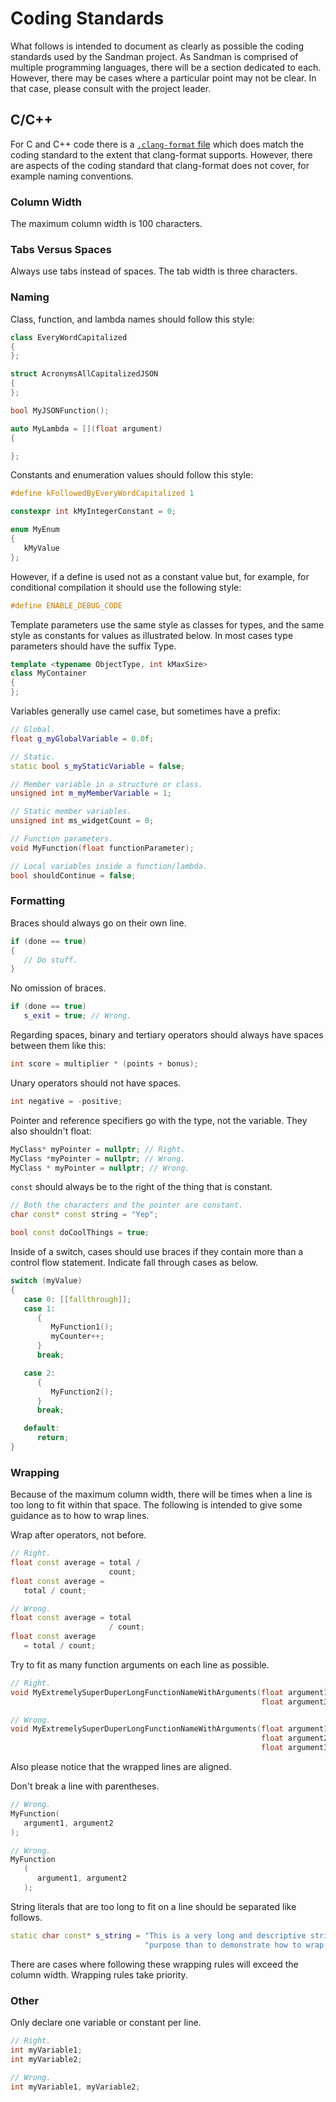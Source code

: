 # Coding Standards

What follows is intended to document as clearly as possible the coding standards used by the Sandman project. As Sandman is comprised of multiple programming languages, there will be a section dedicated to each. However, there may be cases where a particular point may not be clear. In that case, please consult with the project leader.

## C/C++

For C and C++ code there is a [`.clang-format` file](sandman/.clang-format) which does match the coding standard to the extent that clang-format supports. However, there are aspects of the coding standard that clang-format does not cover, for example naming conventions.

### Column Width

The maximum column width is 100 characters.

### Tabs Versus Spaces

Always use tabs instead of spaces. The tab width is three characters.

### Naming

Class, function, and lambda names should follow this style:

```cpp
class EveryWordCapitalized
{
};

struct AcronymsAllCapitalizedJSON
{
};

bool MyJSONFunction();

auto MyLambda = [](float argument)
{

};
```

Constants and enumeration values should follow this style:

```cpp
#define kFollowedByEveryWordCapitalized 1

constexpr int kMyIntegerConstant = 0;

enum MyEnum
{
   kMyValue
};
```

However, if a define is used not as a constant value but, for example, for conditional compilation it should use the following style:

```cpp
#define ENABLE_DEBUG_CODE
```

Template parameters use the same style as classes for types, and the same style as constants for values as illustrated below. In most cases type parameters should have the suffix Type.

```cpp
template <typename ObjectType, int kMaxSize>
class MyContainer
{
};
```

Variables generally use camel case, but sometimes have a prefix:

```cpp
// Global.
float g_myGlobalVariable = 0.0f;

// Static.
static bool s_myStaticVariable = false;

// Member variable in a structure or class.
unsigned int m_myMemberVariable = 1;

// Static member variables.
unsigned int ms_widgetCount = 0;

// Function parameters.
void MyFunction(float functionParameter);

// Local variables inside a function/lambda.
bool shouldContinue = false;
```

### Formatting

Braces should always go on their own line.

```cpp
if (done == true)
{
   // Do stuff.
}
```
No omission of braces.

```cpp
if (done == true)
   s_exit = true; // Wrong.
```

Regarding spaces, binary and tertiary operators should always have spaces between them like this:

```cpp
int score = multiplier * (points + bonus);
```

Unary operators should not have spaces.

```cpp
int negative = -positive;
```

Pointer and reference specifiers go with the type, not the variable. They also shouldn't float:

```cpp
MyClass* myPointer = nullptr; // Right.
MyClass *myPointer = nullptr; // Wrong.
MyClass * myPointer = nullptr; // Wrong.
```

`const` should always be to the right of the thing that is constant.

```cpp
// Both the characters and the pointer are constant.
char const* const string = "Yep";

bool const doCoolThings = true;
```

Inside of a switch, cases should use braces if they contain more than a control flow statement. Indicate fall through cases as below.

```cpp
switch (myValue)
{
   case 0: [[fallthrough]];
   case 1:
      {
         MyFunction1();
         myCounter++;
      }
      break;

   case 2:
      {
         MyFunction2();
      }
      break;

   default:
      return;
}
```

### Wrapping

Because of the maximum column width, there will be times when a line is too long to fit within that space. The following is intended to give some guidance as to how to wrap lines.

Wrap after operators, not before.

```cpp
// Right.
float const average = total /
                      count;
float const average = 
   total / count;

// Wrong.
float const average = total
                      / count;
float const average
   = total / count;
```

Try to fit as many function arguments on each line as possible.

```cpp
// Right.
void MyExtremelySuperDuperLongFunctionNameWithArguments(float argument1, float argument2,
                                                        float argument3);

// Wrong.
void MyExtremelySuperDuperLongFunctionNameWithArguments(float argument1,
                                                        float argument2,
                                                        float argument3);
```

Also please notice that the wrapped lines are aligned.

Don't break a line with parentheses.

```cpp
// Wrong.
MyFunction(
   argument1, argument2
);

// Wrong.
MyFunction
   (
      argument1, argument2
   );
```

String literals that are too long to fit on a line should be separated like follows.

```cpp
static char const* s_string = "This is a very long and descriptive string which has no other "
                              "purpose than to demonstrate how to wrap a string literal.";
```

There are cases where following these wrapping rules will exceed the column width. Wrapping rules take priority.

### Other

Only declare one variable or constant per line.

```cpp
// Right.
int myVariable1;
int myVariable2;

// Wrong.
int myVariable1, myVariable2;
```